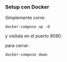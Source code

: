 ### Setup con Docker

Simplemente corre:

````
docker-compose up -d
````

y visítala en el puerto 8080.

para cerrar:

````
docker-compose down
````
